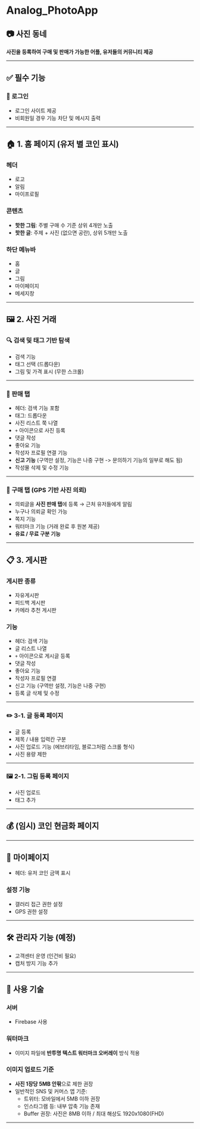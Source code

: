 # Analog_PhotoApp

## 📷 사진 동네
**사진을 등록하여 구매 및 판매가 가능한 어플, 유저들의 커뮤니티 제공**

---

## ✅ 필수 기능

### 🔐 로그인
- 로그인 사이트 제공
- 비회원일 경우 기능 차단 및 메시지 출력

---

## 🏠 1. 홈 페이지 (유저 별 코인 표시)
### 헤더
- 로고
- 알림
- 마이프로필

### 콘텐츠
- **핫한 그림**: 주별 구매 수 기준 상위 4개만 노출
- **핫한 글**: 주제 + 사진 (없으면 공란), 상위 5개만 노출

### 하단 메뉴바
- 홈
- 글
- 그림
- 마이페이지
- 메세지창

---

## 🖼 2. 사진 거래

### 🔍 검색 및 태그 기반 탐색
- 검색 기능
- 태그 선택 (드롭다운)
- 그림 및 가격 표시 (무한 스크롤)

---

### 🛒 판매 탭
- 헤더: 검색 기능 포함
- 태그: 드롭다운
- 사진 리스트 쭉 나열
- `+` 아이콘으로 사진 등록
- 댓글 작성
- 좋아요 기능
- 작성자 프로필 연결 기능
- **신고 기능** (구역만 설정, 기능은 나중 구현 -> 문의하기 기능의 일부로 해도 됨)
- 작성물 삭제 및 수정 기능

---

### 📍 구매 탭 (GPS 기반 사진 의뢰)
- 의뢰글을 **사진 판매 탭**에 등록 → 근처 유저들에게 알림
- 누구나 의뢰글 확인 가능
- 쪽지 기능
- 워터마크 기능 (거래 완료 후 원본 제공)
- **유료 / 무료 구분 기능**

---

## 📋 3. 게시판

### 게시판 종류
- 자유게시판
- 피드백 게시판
- 카메라 추천 게시판

### 기능
- 헤더: 검색 기능
- 글 리스트 나열
- `+` 아이콘으로 게시글 등록
- 댓글 작성
- 좋아요 기능
- 작성자 프로필 연결
- 신고 기능 (구역만 설정, 기능은 나중 구현)
- 등록 글 삭제 및 수정

---

### ✏️ 3-1. 글 등록 페이지
- 글 등록
- 제목 / 내용 입력칸 구분
- 사진 업로드 기능 (에브리타임, 블로그처럼 스크롤 형식)
- 사진 용량 제한

---

### 🖼 2-1. 그림 등록 페이지
- 사진 업로드
- 태그 추가

---

## 💰 (임시) 코인 현금화 페이지

---

## 👤 마이페이지
- 헤더: 유저 코인 금액 표시

### 설정 기능
- 갤러리 접근 권한 설정
- GPS 권한 설정

---

## 🛠 관리자 기능 (예정)
- 고객센터 운영 (인건비 필요)
- 캡처 방지 기능 추가

---

## 🧩 사용 기술

### 서버
- Firebase 사용

### 워터마크
- 이미지 파일에 **반투명 텍스트 워터마크 오버레이** 방식 적용

### 이미지 업로드 기준
- **사진 1장당 5MB 안팎**으로 제한 권장
- 일반적인 SNS 및 커머스 앱 기준:
  - 트위터: 모바일에서 5MB 이하 권장
  - 인스타그램 등: 내부 압축 기능 존재
  - Buffer 권장: 사진은 8MB 이하 / 최대 해상도 1920x1080(FHD)

---
